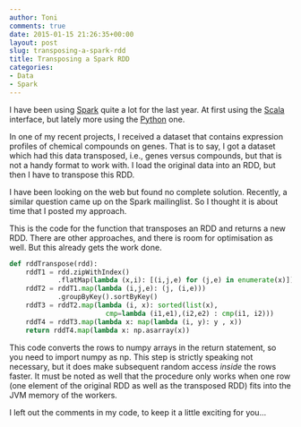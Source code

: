 ```yaml
---
author: Toni
comments: true
date: 2015-01-15 21:26:35+00:00
layout: post
slug: transposing-a-spark-rdd
title: Transposing a Spark RDD
categories:
- Data
- Spark
---
```


I have been using [Spark](http://spark.apache.org/) quite a lot for the last year. At first using the [Scala](http://spark.apache.org/docs/latest/programming-guide.html#tab_scala_0) interface, but lately more using the [Python](http://spark.apache.org/docs/latest/programming-guide.html#tab_python_0) one.

In one of my recent projects, I received a dataset that contains expression profiles of chemical compounds on genes. That is to say, I got a dataset which had this data transposed, i.e., genes versus compounds, but that is not a handy format to work with. I load the original data into an RDD, but then I have to transpose this RDD.

I have been looking on the web but found no complete solution. Recently, a similar question came up on the Spark mailinglist. So I thought it is about time that I posted my approach.

This is the code for the function that transposes an RDD and returns a new RDD. There are other approaches, and there is room for optimisation as well. But this already gets the work done.

```python
def rddTranspose(rdd):
    rddT1 = rdd.zipWithIndex()
            .flatMap(lambda (x,i): [(i,j,e) for (j,e) in enumerate(x)])
    rddT2 = rddT1.map(lambda (i,j,e): (j, (i,e)))
            .groupByKey().sortByKey()
    rddT3 = rddT2.map(lambda (i, x): sorted(list(x), 
                        cmp=lambda (i1,e1),(i2,e2) : cmp(i1, i2)))
    rddT4 = rddT3.map(lambda x: map(lambda (i, y): y , x))
    return rddT4.map(lambda x: np.asarray(x))
```

This code converts the rows to numpy arrays in the return statement, so you need to import numpy as np. This step is strictly speaking not necessary, but it does make subsequent random access _inside_ the rows faster. It must be noted as well that the procedure only works when one row (one element of the original RDD as well as the transposed RDD) fits into the JVM memory of the workers.

I left out the comments in my code, to keep it a little exciting for you...
